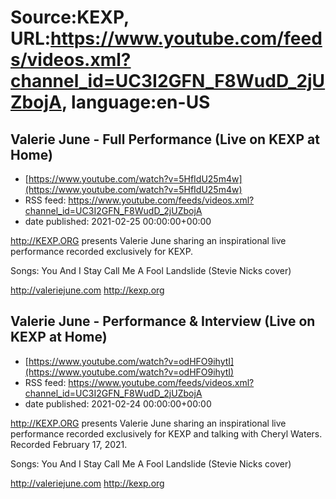 # Source:KEXP, URL:https://www.youtube.com/feeds/videos.xml?channel_id=UC3I2GFN_F8WudD_2jUZbojA, language:en-US

## Valerie June - Full Performance (Live on KEXP at Home)
 - [https://www.youtube.com/watch?v=5HfIdU25m4w](https://www.youtube.com/watch?v=5HfIdU25m4w)
 - RSS feed: https://www.youtube.com/feeds/videos.xml?channel_id=UC3I2GFN_F8WudD_2jUZbojA
 - date published: 2021-02-25 00:00:00+00:00

http://KEXP.ORG​ presents Valerie June sharing an inspirational live performance recorded exclusively for KEXP.

Songs:
You And I
Stay
Call Me A Fool
Landslide (Stevie Nicks cover)

http://valeriejune.com
http://kexp.org

## Valerie June - Performance & Interview (Live on KEXP at Home)
 - [https://www.youtube.com/watch?v=odHFO9ihytI](https://www.youtube.com/watch?v=odHFO9ihytI)
 - RSS feed: https://www.youtube.com/feeds/videos.xml?channel_id=UC3I2GFN_F8WudD_2jUZbojA
 - date published: 2021-02-24 00:00:00+00:00

http://KEXP.ORG​ presents Valerie June sharing an inspirational live performance recorded exclusively for KEXP and talking with Cheryl Waters. Recorded February 17, 2021.

Songs:
You And I
Stay
Call Me A Fool
Landslide (Stevie Nicks cover)

http://valeriejune.com
http://kexp.org

